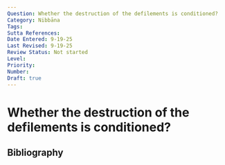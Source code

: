 ```yaml
---
Question: Whether the destruction of the defilements is conditioned?
Category: Nibbāna
Tags: 
Sutta References: 
Date Entered: 9-19-25
Last Revised: 9-19-25
Review Status: Not started
Level: 
Priority: 
Number: 
Draft: true
---
```


# Whether the destruction of the defilements is conditioned?

## Bibliography

<!-- 

Notes:



-->